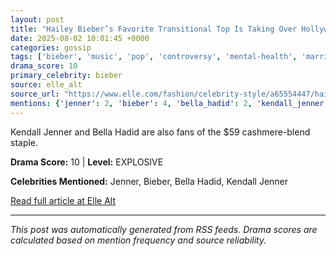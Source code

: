 ```yaml
---
layout: post
title: "Hailey Bieber’s Favorite Transitional Top Is Taking Over Hollywood"
date: 2025-08-02 10:01:45 +0000
categories: gossip
tags: ['bieber', 'music', 'pop', 'controversy', 'mental-health', 'marriage', 'source-elle_alt', 'drama-explosive']
drama_score: 10
primary_celebrity: bieber
source: elle_alt
source_url: "https://www.elle.com/fashion/celebrity-style/a65554447/hailey-bieber-intimissimi-boat-neck-ultralight-top/"
mentions: {'jenner': 2, 'bieber': 4, 'bella_hadid': 2, 'kendall_jenner': 2}
---
```


Kendall Jenner and Bella Hadid are also fans of the $59 cashmere-blend staple.

**Drama Score:** 10 | **Level:** EXPLOSIVE

**Celebrities Mentioned:** Jenner, Bieber, Bella Hadid, Kendall Jenner

[Read full article at Elle Alt](https://www.elle.com/fashion/celebrity-style/a65554447/hailey-bieber-intimissimi-boat-neck-ultralight-top/)

---
*This post was automatically generated from RSS feeds. Drama scores are calculated based on mention frequency and source reliability.*
